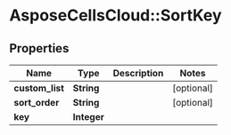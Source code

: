 # AsposeCellsCloud::SortKey

## Properties
Name | Type | Description | Notes
------------ | ------------- | ------------- | -------------
**custom_list** | **String** |  | [optional] 
**sort_order** | **String** |  | [optional] 
**key** | **Integer** |  | 


